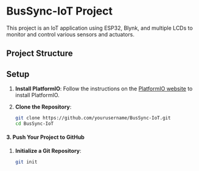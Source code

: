 # BusSync-IoT Project

This project is an IoT application using ESP32, Blynk, and multiple LCDs to monitor and control various sensors and actuators.

## Project Structure

## Setup

1. **Install PlatformIO**: Follow the instructions on the [PlatformIO website](https://platformio.org/install) to install PlatformIO.
2. **Clone the Repository**:

   ```sh
   git clone https://github.com/yourusername/BusSync-IoT.git
   cd BusSync-IoT


   ```

#### 3. Push Your Project to GitHub

1. **Initialize a Git Repository**:

   ```sh
   git init


   ```
